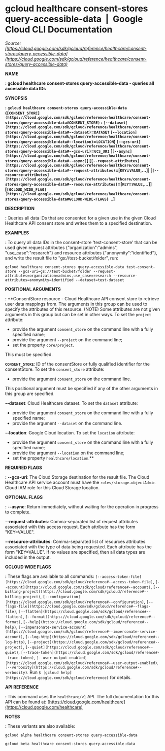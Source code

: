 # gcloud healthcare consent-stores query-accessible-data  |  Google Cloud CLI Documentation

*Source: [https://cloud.google.com/sdk/gcloud/reference/healthcare/consent-stores/query-accessible-data](https://cloud.google.com/sdk/gcloud/reference/healthcare/consent-stores/query-accessible-data)*

**NAME**

: **gcloud healthcare consent-stores query-accessible-data - queries all accessible data IDs**

**SYNOPSIS**

: **`gcloud healthcare consent-stores query-accessible-data` (`[CONSENT_STORE](https://cloud.google.com/sdk/gcloud/reference/healthcare/consent-stores/query-accessible-data#CONSENT_STORE)` : `[--dataset](https://cloud.google.com/sdk/gcloud/reference/healthcare/consent-stores/query-accessible-data#--dataset)`=`DATASET` `[--location](https://cloud.google.com/sdk/gcloud/reference/healthcare/consent-stores/query-accessible-data#--location)`=`LOCATION`) `[--gcs-uri](https://cloud.google.com/sdk/gcloud/reference/healthcare/consent-stores/query-accessible-data#--gcs-uri)`=`GCS_URI` [`[--async](https://cloud.google.com/sdk/gcloud/reference/healthcare/consent-stores/query-accessible-data#--async)`] [`[--request-attributes](https://cloud.google.com/sdk/gcloud/reference/healthcare/consent-stores/query-accessible-data#--request-attributes)`=[`KEY`=`VALUE`,…]] [`[--resource-attributes](https://cloud.google.com/sdk/gcloud/reference/healthcare/consent-stores/query-accessible-data#--resource-attributes)`=[`KEY`=`VALUE`,…]] [`[GCLOUD_WIDE_FLAG](https://cloud.google.com/sdk/gcloud/reference/healthcare/consent-stores/query-accessible-data#GCLOUD-WIDE-FLAGS) …`]**

**DESCRIPTION**

: Queries all data IDs that are consented for a given use in the given Cloud
Healthcare API consent store and writes them to a specified destination.

**EXAMPLES**

: To query all data IDs in the consent-store 'test-consent-store' that can be used
given request attributes {"organization":"admins", "use_case":"research"} and
resource attributes {"anonymity":"identified"}, and write the result file to
"gs://test-bucket/folder", run:

```
gcloud healthcare consent-stores query-accessible-data test-consent-store --gcs-uri=gs://test-bucket/folder --request-attributes=organization=admins,use_case=research --resource-attributes=anonymity=identified --dataset=test-dataset
```

**POSITIONAL ARGUMENTS**

: **ConsentStore resource - Cloud Healthcare API consent store to retrieve user data
mappings from. The arguments in this group can be used to specify the attributes
of this resource. (NOTE) Some attributes are not given arguments in this group
but can be set in other ways.
To set the `project` attribute:

- provide the argument `consent_store` on the command line with a fully
specified name;
- provide the argument `--project` on the command line;
- set the property `core/project`.

This must be specified.

**`CONSENT_STORE`**:
ID of the consentStore or fully qualified identifier for the consentStore.
To set the `consent_store` attribute:

- provide the argument `consent_store` on the command line.

This positional argument must be specified if any of the other arguments in this
group are specified.

**--dataset**:
Cloud Healthcare dataset.
To set the `dataset` attribute:

- provide the argument `consent_store` on the command line with a fully
specified name;
- provide the argument `--dataset` on the command line.

**--location**:
Google Cloud location.
To set the `location` attribute:

- provide the argument `consent_store` on the command line with a fully
specified name;
- provide the argument `--location` on the command line;
- set the property `healthcare/location`.**

**REQUIRED FLAGS**

: **--gcs-uri**:
The Cloud Storage destination for the result file. The Cloud Healthcare API
service account must have the `roles/storage.objectAdmin` Cloud IAM
role for this Cloud Storage location.

**OPTIONAL FLAGS**

: **--async**:
Return immediately, without waiting for the operation in progress to complete.

**--request-attributes**:
Comma-separated list of request attributes associated with this access request.
Each attribute has the form "KEY=VALUE".

**--resource-attributes**:
Comma-separated list of resources attributes associated with the type of data
being requested. Each attribute has the form "KEY=VALUE". If no values are
specified, then all data types are included in the output.

**GCLOUD WIDE FLAGS**

: These flags are available to all commands: `[--access-token-file](https://cloud.google.com/sdk/gcloud/reference#--access-token-file)`,
`[--account](https://cloud.google.com/sdk/gcloud/reference#--account)`, `[--billing-project](https://cloud.google.com/sdk/gcloud/reference#--billing-project)`,
`[--configuration](https://cloud.google.com/sdk/gcloud/reference#--configuration)`,
`[--flags-file](https://cloud.google.com/sdk/gcloud/reference#--flags-file)`,
`[--flatten](https://cloud.google.com/sdk/gcloud/reference#--flatten)`, `[--format](https://cloud.google.com/sdk/gcloud/reference#--format)`, `[--help](https://cloud.google.com/sdk/gcloud/reference#--help)`, `[--impersonate-service-account](https://cloud.google.com/sdk/gcloud/reference#--impersonate-service-account)`,
`[--log-http](https://cloud.google.com/sdk/gcloud/reference#--log-http)`,
`[--project](https://cloud.google.com/sdk/gcloud/reference#--project)`, `[--quiet](https://cloud.google.com/sdk/gcloud/reference#--quiet)`, `[--trace-token](https://cloud.google.com/sdk/gcloud/reference#--trace-token)`, `[--user-output-enabled](https://cloud.google.com/sdk/gcloud/reference#--user-output-enabled)`,
`[--verbosity](https://cloud.google.com/sdk/gcloud/reference#--verbosity)`.
Run `$ [gcloud help](https://cloud.google.com/sdk/gcloud/reference)` for details.

**API REFERENCE**

: This command uses the `healthcare/v1` API. The full documentation for
this API can be found at: [https://cloud.google.com/healthcare](https://cloud.google.com/healthcare)

**NOTES**

: These variants are also available:

```
gcloud alpha healthcare consent-stores query-accessible-data
```

```
gcloud beta healthcare consent-stores query-accessible-data
```